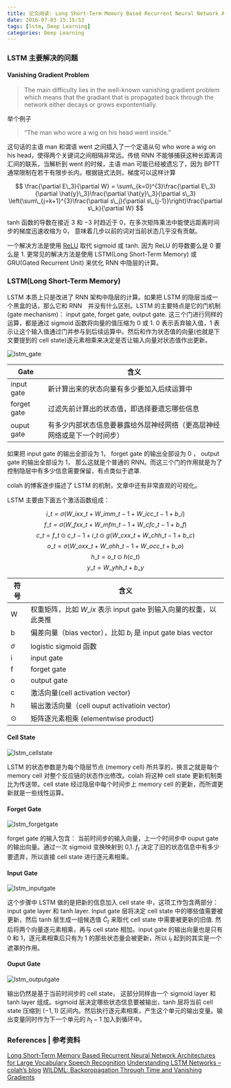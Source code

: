 ```yaml
---
title: 论文阅读: Long Short-Term Memory Based Recurrent Neural Network Architectures for Large Vocabulary Speech Recognition 
date: 2016-07-03 15:15:53
tags: [lstm, Deep Learning]
categories: Deep Learning
---
```


### LSTM 主要解决的问题

#### Vanishing Gradient Problem

> The main difficulty lies in the well-known vanishing gradient problem which means that the gradiant that is propagated back through the network either decays or grows expontentially.

举个例子

> “The man who wore a wig on his head went inside.”

这句话的主语 man 和谓语 went 之间插入了一个定语从句 who wore a wig on his head，使得两个关键词之间相隔非常远。传统 RNN 不能够捕获这种长距离词汇间的联系，当解析到 went 的时候，主语 man 可能已经被遗忘了，因为 BPTT 通常限制在若干有限步长内。根据链式法则，梯度可以这样计算

$$ \frac{\partial E\_3}{\partial W} = \sum\_{k=0}^{3}\frac{\partial E\_3}{\partial \hat{y}\_3}\frac{\partial \hat{y}\_3}{\partial s\_3} \left(\sum\_{j=k+1}^{3}\frac{\partial s\_j}{\partial s\_{j-1}}\right)\frac{\partial s\_k}{\partial W} $$

tanh 函数的导数在接近 $3$ 和 $-3$ 时趋近于 $0$，在多次矩阵乘法中能使远距离时间步的梯度迅速收缩为 $0$， 意味着几步以前的词对当前状态几乎没有贡献。

一个解决方法是使用 [ReLU](https://en.wikipedia.org/wiki/Rectifier_(neural_networks)) 取代 sigmoid 或 tanh. 因为 ReLU 的导数要么是 0 要么是 1. 更常见的解决方法是使用 LSTM(Long Short-Term Memory) 或 GRU(Gated Recurrent Unit) 来优化 RNN 中隐层的计算。
### LSTM(Long Short-Term Memory)

LSTM 本质上只是改进了 RNN 架构中隐层的计算。如果把 LSTM 的隐层当成一个黑盒的话，那么它和 RNN　并没有什么区别。LSTM 的主要特点是它的门机制 (gate mechanism)： input gate, forget gate, output gate. 这三个门进行同样的运算，都是通过 sigmoid 函数将向量的值压缩为 0 或 1. 0 表示丢弃输入值，1 表示让这个输入值通过门并参与到后续运算中。然后和作为状态值的向量(也就是下文要提到的 cell state)逐元素相乘来决定是否让输入向量对状态值作出更新。

![lstm_gate](http://colah.github.io/posts/2015-08-Understanding-LSTMs/img/LSTM3-gate.png)

| Gate |	含义|
| --- | --- |
|input gate |新计算出来的状态向量有多少要加入后续运算中|
|forget gate |过滤先前计算出的状态值，即选择要遗忘哪些信息|
| ouput gate |有多少内部状态信息要暴露给外层神经网络（更高层神经网络或是下一个时间步）|

如果把 input gate 的输出全部设为 1， forget gate 的输出全部设为 0 ， output gate 的输出全部设为 1， 那么这就是个普通的 RNN。而这三个门的作用就是为了控制隐层中有多少信息需要保留，有点类似于遮罩.

colah 的博客逐步描述了 LSTM 的机制，文章中还有非常直观的可视化。

LSTM 主要由下面五个激活函数组成：

$$i\_t = \sigma(W\_{ix} x\_t + W\_{im} m\_{t-1}+W\_{ic} c\_{t-1} + b\_i)$$
$$f\_t = \sigma(W\_{fx} x\_t + W\_{mf} m\_{t-1} + W\_{cf} c\_{t-1} + b\_f)$$
$$c\_t = f\_t \odot c\_{t-1} + i\_t \odot g(W\_{cx}x\_t + W\_{ch}h\_{t-1} + b\_c)$$
$$o\_t = \sigma(W\_{ox}x\_t + W\_{oh}h\_{t-1}+W\_{oc}c\_t + b\_o)$$
$$h\_t = o\_t \odot h(c\_t)$$
$$y\_t = W\_{yh}h\_t + b\_y$$

| 符号 | 	含义|
| --- | --- |
| W 	| 权重矩阵，比如 $W\_{ix}$ 表示 input gate 到输入向量的权重，以此类推|
|b |	偏差向量（bias vector），比如 $b_i$ 是 input gate bias vector|
|$\sigma$ | 	logistic sigmoid 函数|
|i |	input gate|
|f |	forget gate|
|o |	output gate|
|c |	激活向量(cell activation vector)|
|h |	输出激活向量（cell ouput activatioin vector)|
|$\odot$ | 	矩阵逐元素相乘 (elementwise product)|

#### Cell State

![lstm_cellstate](http://colah.github.io/posts/2015-08-Understanding-LSTMs/img/LSTM3-C-line.png)

LSTM 的状态参数是为每个隐层节点 (memory cell) 所共享的，换言之就是每个 memory cell 对整个反应链的状态作出修改。colah 将这种 cell state 更新机制类比为传送带。cell state 经过隐层中每个时间步上 memory cell 的更新，而所谓更新就是一些线性运算。

#### Forget Gate

![lstm_forgetgate](http://colah.github.io/posts/2015-08-Understanding-LSTMs/img/LSTM3-focus-f.png)

forget gate 的输入包含： 当前时间步的输入向量，上一个时间步中 ouput gate 的输出向量。通过一次 sigmoid 变换映射到 0,1. $f_t$ 决定了旧的状态信息中有多少要遗弃，所以直接 cell state 进行逐元素相乘。

#### Input Gate

![lstm_inputgate](http://colah.github.io/posts/2015-08-Understanding-LSTMs/img/LSTM3-focus-i.png)

这个步骤中 LSTM 做的是把新的信息加入 cell state 中，这项工作包含两部分： input gate layer 和 tanh layer. Input gate 层将决定 cell state 中的哪些值需要被更新，然后 tanh 层生成一组候选值 $\tilde{C}_t$ 来取代 cell state 中需要被更新的旧值. 然后将两个向量逐元素相乘，再与 cell state 相加。input gate 的输出向量也是只有 0 和 1，逐元素相乘后只有为 1 的那些状态量会被更新，所以 $i_t$ 起到的其实是一个遮罩的作用。

#### Ouput Gate

![lstm_outputgate](http://colah.github.io/posts/2015-08-Understanding-LSTMs/img/LSTM3-focus-o.png)

输出仍然是基于当前时间步的 cell state， 这部分同样由一个 sigmoid layer 和 tanh layer 组成。sigmoid 层决定哪些状态信息要被输出，tanh 层将当前 cell state 压缩到 $(-1,1)$ 区间内。然后执行逐元素相乘，产生这个单元的输出变量。输出变量同时作为下一个单元的 $h_t-1$ 加入到循环中。

### References | 参考资料

[Long Short-Term Memory Based Recurrent Neural Network Architectures for Large Vocabulary Speech Recognition](https://arxiv.org/pdf/1402.1128.pdf)
[Understanding LSTM Networks – colah’s blog](http://colah.github.io/posts/2015-08-Understanding-LSTMs/)
[WILDML: Backpropagation Through Time and Vanishing Gradients](http://www.wildml.com/2015/10/recurrent-neural-networks-tutorial-part-3-backpropagation-through-time-and-vanishing-gradients/)
